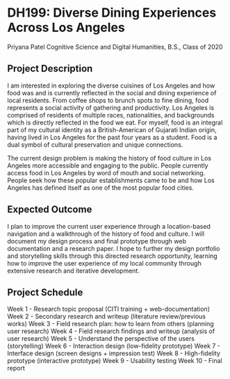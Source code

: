 # DH199: Diverse Dining Experiences Across Los Angeles
Priyana Patel
Cognitive Science and Digital Humanities, B.S., Class of 2020

## Project Description 
I am interested in exploring the diverse cuisines of Los Angeles and how food was and is currently reflected in the social and dining experience of local residents. From coffee shops to brunch spots to fine dining, food represents a social activity of gathering and productivity. Los Angeles is comprised of residents of multiple races, nationalities, and backgrounds which is directly reflected in the food we eat. For myself, food is an integral part of my cultural identity as a British-American of Gujarati Indian origin, having lived in Los Angeles for the past four years as a student. Food is a dual symbol of cultural preservation and unique connections.

The current design problem is making the history of food culture in Los Angeles more accessible and engaging to the public. People currently access food in Los Angeles by word of mouth and social networking. People seek how these popular establishments came to be and how Los Angeles has defined itself as one of the most popular food cities.  

## Expected Outcome
I plan to improve the current user experience through a location-based navigation and a walkthrough of the history of food and culture. I will document my design process and final prototype through web documentation and a research paper. I hope to further my design portfolio and storytelling skills through this directed research opportunity, learning how to improve the user experience of my local community through extensive research and iterative development. 

## Project Schedule 
Week 1 - Research topic proposal (CITI training + web-documentation)
Week 2 - Secondary research and writeup (literature review/previous works)
Week 3 - Field research plan: how to learn from others (planning user research)
Week 4 - Field research findings and writeup (analysis of user research)
Week 5 - Understand the perspective of the users (storytelling)
Week 6 - Interaction design (low-fidelity prototype)
Week 7 - Interface design (screen designs + impression test)
Week 8 - High-fidelity prototype (interactive prototype)
Week 9 - Usability testing 
Week 10 - Final report
